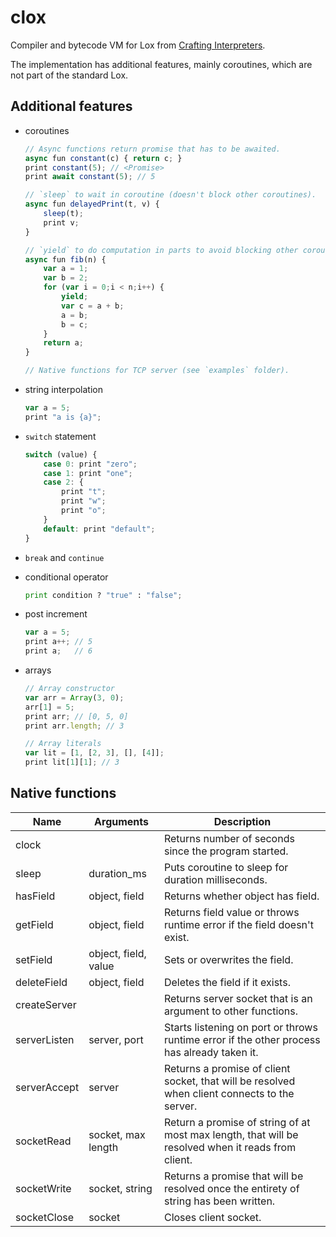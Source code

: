 # clox

Compiler and bytecode VM for Lox from [Crafting Interpreters](https://craftinginterpreters.com/).

The implementation has additional features, mainly coroutines, which are not part of the standard Lox.

## Additional features

- coroutines
    ```js
    // Async functions return promise that has to be awaited.
    async fun constant(c) { return c; }
    print constant(5); // <Promise>
    print await constant(5); // 5

    // `sleep` to wait in coroutine (doesn't block other coroutines).
    async fun delayedPrint(t, v) {
        sleep(t);
        print v;
    }

    // `yield` to do computation in parts to avoid blocking other coroutines.
    async fun fib(n) {
        var a = 1;
        var b = 2;
        for (var i = 0;i < n;i++) {
            yield;
            var c = a + b;
            a = b;
            b = c;
        }
        return a;
    }

    // Native functions for TCP server (see `examples` folder).
    ```

- string interpolation
    ```js
    var a = 5;
    print "a is {a}";
    ```

- `switch` statement
    ```js
    switch (value) {
        case 0: print "zero";
        case 1: print "one";
        case 2: {
            print "t";
            print "w";
            print "o";
        }
        default: print "default";
    }
    ```

- `break` and `continue`

- conditional operator
    ```python
    print condition ? "true" : "false";
    ```

- post increment
    ```js
    var a = 5;
    print a++; // 5
    print a;   // 6
    ```

- arrays
    ```js
    // Array constructor
    var arr = Array(3, 0);
    arr[1] = 5;
    print arr; // [0, 5, 0]
    print arr.length; // 3

    // Array literals
    var lit = [1, [2, 3], [], [4]];
    print lit[1][1]; // 3
    ```

## Native functions

| Name         | Arguments            | Description |
|--------------|----------------------|-------------|
| clock        |                      | Returns number of seconds since the program started. |
| sleep        | duration_ms          | Puts coroutine to sleep for duration milliseconds. |
| hasField     | object, field        | Returns whether object has field. |
| getField     | object, field        | Returns field value or throws runtime error if the field doesn't exist. |
| setField     | object, field, value | Sets or overwrites the field. |
| deleteField  | object, field        | Deletes the field if it exists. |
| createServer |                      | Returns server socket that is an argument to other functions. |
| serverListen | server, port         | Starts listening on port or throws runtime error if the other process has already taken it. |
| serverAccept | server               | Returns a promise of client socket, that will be resolved when client connects to the server.  |
| socketRead   | socket, max length   | Return a promise of string of at most max length, that will be resolved when it reads from client. |
| socketWrite  | socket, string       | Returns a promise that will be resolved once the entirety of string has been written. |
| socketClose  | socket               | Closes client socket. |
